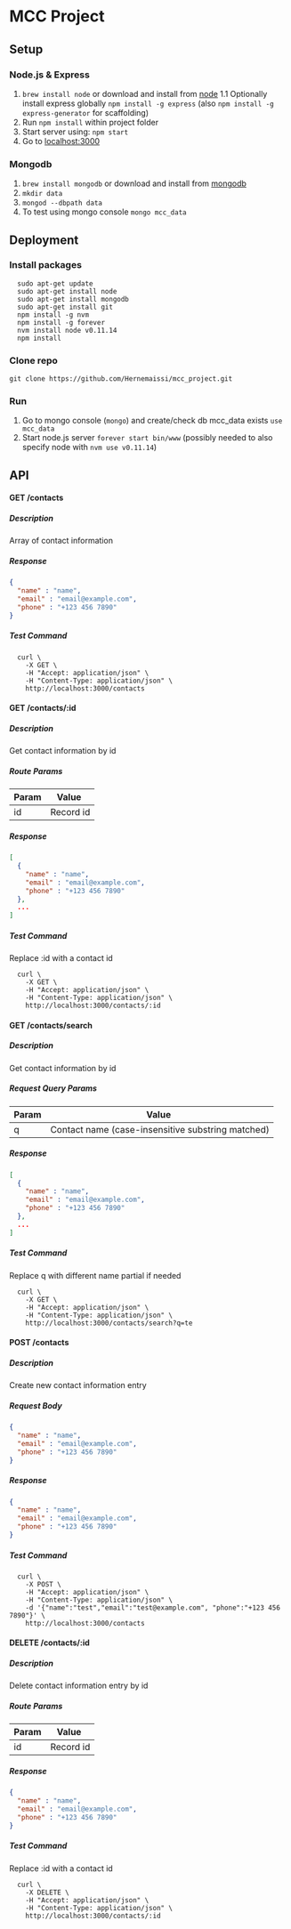 # MCC Project

## Setup

### Node.js & Express
1. `brew install node` or download and install from [node](http://nodejs.org/download/)
1.1 Optionally install express globally `npm install -g express` (also `npm install -g express-generator` for scaffolding)
2. Run `npm install` within project folder
3. Start server using: `npm start`
4. Go to [localhost:3000](http://localhost:3000)

### Mongodb
1. `brew install mongodb` or download and install from [mongodb](https://www.mongodb.org/)
2. `mkdir data`
3. `mongod --dbpath data`
4. To test using mongo console `mongo mcc_data`

## Deployment
### Install packages
```
  sudo apt-get update
  sudo apt-get install node
  sudo apt-get install mongodb
  sudo apt-get install git
  npm install -g nvm
  npm install -g forever
  nvm install node v0.11.14
  npm install
```

### Clone repo
  `git clone https://github.com/Hernemaissi/mcc_project.git`

### Run
  1. Go to mongo console (`mongo`) and create/check db mcc_data exists `use mcc_data`
  2. Start node.js server `forever start bin/www` (possibly needed to also specify node with `nvm use v0.11.14`)

## API

#### GET /contacts
##### Description
  Array of contact information
##### Response
  ```json
  {
    "name" : "name",
    "email" : "email@example.com",
    "phone" : "+123 456 7890"
  }
  ```
##### Test Command
  ```
    curl \
      -X GET \
      -H "Accept: application/json" \
      -H "Content-Type: application/json" \
      http://localhost:3000/contacts
  ```

#### GET /contacts/:id
##### Description
  Get contact information by id
##### Route Params
   Param  |   Value 
  ------- | -----------
     id   |  Record id
##### Response
  ```json
  [
    {
      "name" : "name",
      "email" : "email@example.com",
      "phone" : "+123 456 7890"
    },
    ...
  ]
  ```
##### Test Command
  Replace :id with a contact id
  ```
    curl \
      -X GET \
      -H "Accept: application/json" \
      -H "Content-Type: application/json" \
      http://localhost:3000/contacts/:id
  ```

#### GET /contacts/search
##### Description
  Get contact information by id
##### Request Query Params
   Param  |   Value 
  ------- | -----------
    q     |  Contact name (case-insensitive substring matched)
##### Response
  ```json
  [
    {
      "name" : "name",
      "email" : "email@example.com",
      "phone" : "+123 456 7890"
    },
    ...
  ]
  ```
##### Test Command
  Replace q with different name partial if needed
  ```
    curl \
      -X GET \
      -H "Accept: application/json" \
      -H "Content-Type: application/json" \
      http://localhost:3000/contacts/search?q=te
  ```

#### POST /contacts
##### Description
  Create new contact information entry
##### Request Body
  ```json
  {
    "name" : "name",
    "email" : "email@example.com",
    "phone" : "+123 456 7890"
  }
  ```
##### Response
  ```json
  {
    "name" : "name",
    "email" : "email@example.com",
    "phone" : "+123 456 7890"
  }
  ```
##### Test Command
  ```
    curl \
      -X POST \
      -H "Accept: application/json" \
      -H "Content-Type: application/json" \
      -d '{"name":"test","email":"test@example.com", "phone":"+123 456 7890"}' \
      http://localhost:3000/contacts
  ```

#### DELETE /contacts/:id
##### Description
  Delete contact information entry by id
##### Route Params
   Param  |   Value 
  ------- | -----------
     id   |  Record id
##### Response
  ```json
  {
    "name" : "name",
    "email" : "email@example.com",
    "phone" : "+123 456 7890"
  }
  ```
##### Test Command
  Replace :id with a contact id
  ```
    curl \
      -X DELETE \
      -H "Accept: application/json" \
      -H "Content-Type: application/json" \
      http://localhost:3000/contacts/:id
  ```
